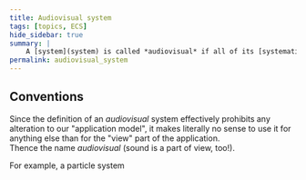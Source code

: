 ```yaml
---
title: Audiovisual system
tags: [topics, ECS] 
hide_sidebar: true
summary: |
    A [system](system) is called *audiovisual* if all of its [systematic functions](systematic_function) take only immutable variants of [logic step](logic_step) or [cosmos](cosmos), (``const_logic_step`` or ``const cosmos&``) and hence, whose side effects are limited to internal fields of the system.
permalink: audiovisual_system
---
```


## Conventions

Since the definition of an *audiovisual* system effectively prohibits any alteration to our "application model", it makes literally no sense to use it for anything else than for the "view" part of the application.  
Thence the name *audiovisual* (sound is a part of view, too!).

For example, a particle system 
